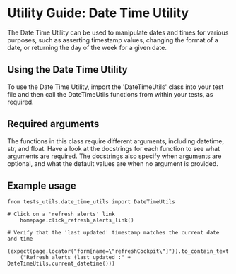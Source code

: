 # Utility Guide: Date Time Utility

The Date Time Utility can be used to manipulate dates and times for various purposes,
such as asserting timestamp values, changing the format of a date, or returning the day of the week for a given date.

## Using the Date Time Utility

To use the Date Time Utility, import the 'DateTimeUtils' class into your test file and then call the DateTimeUtils functions from within your tests, as required.

## Required arguments

The functions in this class require different arguments, including datetime, str, and float.
Have a look at the docstrings for each function to see what arguments are required.
The docstrings also specify when arguments are optional, and what the default values are when no argument is provided.

## Example usage

    from tests_utils.date_time_utils import DateTimeUtils

    # Click on a 'refresh alerts' link
        homepage.click_refresh_alerts_link()

    # Verify that the 'last updated' timestamp matches the current date and time
        (expect(page.locator("form[name=\"refreshCockpit\"]")).to_contain_text
        ("Refresh alerts (last updated :" + DateTimeUtils.current_datetime()))

